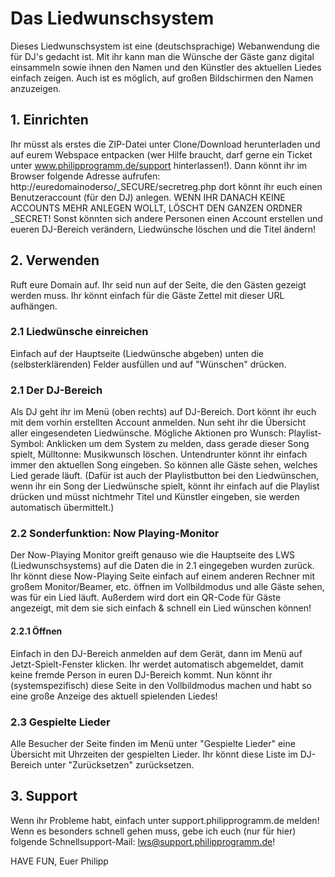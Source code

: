 # Das Liedwunschsystem

Dieses Liedwunschsystem ist eine (deutschsprachige) Webanwendung die für DJ's gedacht ist. Mit ihr kann man die Wünsche der Gäste ganz digital einsammeln sowie ihnen den Namen und den Künstler des aktuellen Liedes einfach zeigen. Auch ist es möglich, auf großen Bildschirmen den Namen anzuzeigen.

## 1. Einrichten
Ihr müsst als erstes die ZIP-Datei unter Clone/Download herunterladen und auf eurem Webspace entpacken (wer Hilfe braucht, darf gerne ein Ticket unter www.philipprogramm.de/support hinterlassen!). Dann könnt ihr im Browser folgende Adresse aufrufen: http://euredomainoderso/_SECURE/secretreg.php dort könnt ihr euch einen Benutzeraccount (für den DJ) anlegen.
WENN IHR DANACH KEINE ACCOUNTS MEHR ANLEGEN WOLLT, LÖSCHT DEN GANZEN ORDNER _SECRET! Sonst könnten sich andere Personen einen Account erstellen und eueren DJ-Bereich verändern, Liedwünsche löschen und die Titel ändern!

## 2. Verwenden
Ruft eure Domain auf. Ihr seid nun auf der Seite, die den Gästen gezeigt werden muss. Ihr könnt einfach für die Gäste Zettel mit dieser URL aufhängen.

### 2.1 Liedwünsche einreichen
Einfach auf der Hauptseite (Liedwünsche abgeben) unten die (selbsterklärenden) Felder ausfüllen und auf "Wünschen" drücken.

### 2.1 Der DJ-Bereich
Als DJ geht ihr im Menü (oben rechts) auf DJ-Bereich. Dort könnt ihr euch mit dem vorhin erstellten Account anmelden. Nun seht ihr die Übersicht aller eingesendeten Liedwünsche. Mögliche Aktionen pro Wunsch: Playlist-Symbol: Anklicken um dem System zu melden, dass gerade dieser Song spielt, Mülltonne: Musikwunsch löschen.
Untendrunter könnt ihr einfach immer den aktuellen Song eingeben. So können alle Gäste sehen, welches Lied gerade läuft. (Dafür ist auch der Playlistbutton bei den Liedwünschen, wenn ihr ein Song der Liedwünsche spielt, könnt ihr einfach auf die Playlist drücken und müsst nichtmehr Titel und Künstler eingeben, sie werden automatisch übermittelt.)

### 2.2 Sonderfunktion: Now Playing-Monitor
Der Now-Playing Monitor greift genauso wie die Hauptseite des LWS (Liedwunschsystems) auf die Daten die in 2.1 eingegeben wurden zurück. Ihr könnt diese Now-Playing Seite einfach auf einem anderen Rechner mit großem Monitor/Beamer, etc. öffnen im Vollbildmodus und alle Gäste sehen, was für ein Lied läuft. Außerdem wird dort ein QR-Code für Gäste angezeigt, mit dem sie sich einfach & schnell ein Lied wünschen können!
#### 2.2.1 Öffnen
Einfach in den DJ-Bereich anmelden auf dem Gerät, dann im Menü auf Jetzt-Spielt-Fenster klicken. Ihr werdet automatisch abgemeldet, damit keine fremde Person in euren DJ-Bereich kommt. Nun könnt ihr (systemspezifisch) diese Seite in den Vollbildmodus machen und habt so eine große Anzeige des aktuell spielenden Liedes!

### 2.3 Gespielte Lieder
Alle Besucher der Seite finden im Menü unter "Gespielte Lieder" eine Übersicht mit Uhrzeiten der gespielten Lieder. Ihr könnt diese Liste im DJ-Bereich unter "Zurücksetzen" zurücksetzen.

## 3. Support
Wenn ihr Probleme habt, einfach unter support.philipprogramm.de melden! Wenn es besonders schnell gehen muss, gebe ich euch (nur für hier) folgende Schnellsupport-Mail: lws@support.philipprogramm.de!

HAVE FUN,
Euer Philipp




